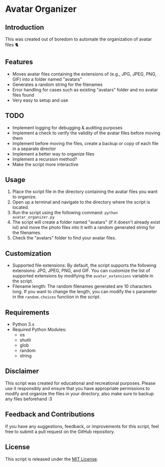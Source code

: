 # Avatar Organizer

## Introduction
This was created out of boredom to automate the organization of avatar files 🐈

## Features
- Moves avatar files containing the extensions of (e.g., JPG, JPEG, PNG, GIF) into a folder named "avatars"
- Generates a random string for the filenames
- Error handling for cases such as existing "avatars" folder and no avatar files found
- Very easy to setup and use

## TODO
- Implement logging for debugging & auditing purposes
- Implement a check to verify the validity of the avatar files before moving them
- Implement before moving the files, create a backup or copy of each file in a separate director
- Implement a better way to organize files
- Implement a recursion method?
- Make the script more interactive


## Usage
1. Place the script file in the directory containing the avatar files you want to organize.
2. Open up a terminal and navigate to the directory where the script is located.
3. Run the script using the following command: `python avatar_organizer.py`
4. The script will create a folder named "avatars" (if it doesn't already exist lol) and move the photo files into it with a random generated string for the filenames.
5. Check the "avatars" folder to find your avatar files.

## Customization
- Supported file extensions: By default, the script supports the following extensions: JPG, JPEG, PNG, and GIF. You can customize the list of supported extensions by modifying the `avatar_extensions` variable in the script.
- Filename length: The random filenames generated are 10 characters long. If you want to change the length, you can modify the `k` parameter in the `random.choices` function in the script.


## Requirements
- Python 3.x
- Required Python Modules:
  - os
  - shutil
  - glob
  - random
  - string

## Disclaimer
This script was created for educational and recreational purposes. Please use it responsibly and ensure that you have appropriate permissions to modify and organize the files in your directory, also make sure to backup any files beforehand :3

## Feedback and Contributions
If you have any suggestions, feedback, or improvements for this script, feel free to submit a pull request on the GitHub repository.

## License
This script is released under the [MIT License](LICENSE).
